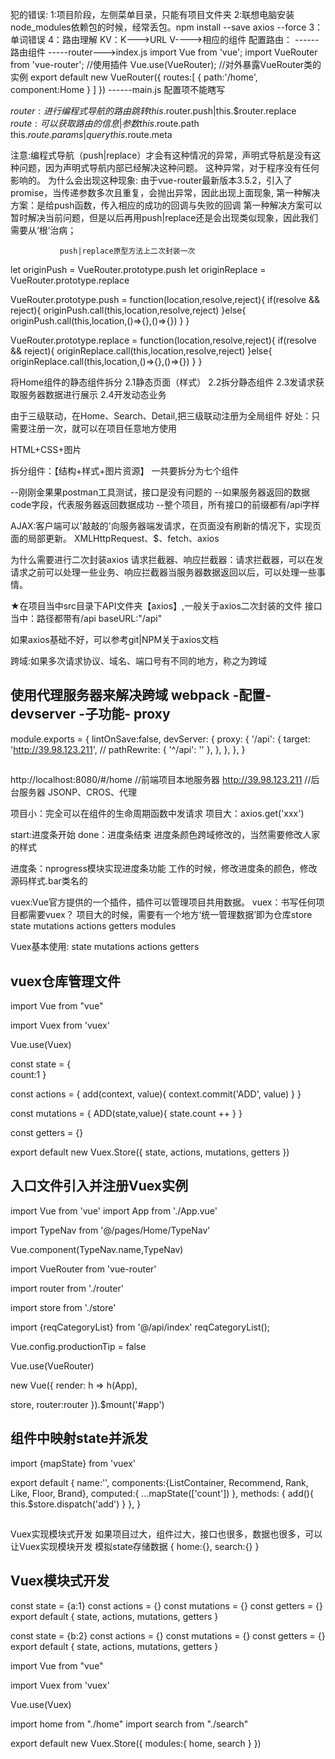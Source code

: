 犯的错误:
1:项目阶段，左侧菜单目录，只能有项目文件夹
2:联想电脑安装node_modules依赖包的时候，经常丢包。npm install --save axios --force
3：单词错误
4：路由理解
KV：K--->URL  V---->相应的组件
配置路由：
     ------路由组件
     -----router--->index.js
                  import Vue  from 'vue';
                  import VueRouter from 'vue-router';
                  //使用插件
                  Vue.use(VueRouter);
                  //对外暴露VueRouter类的实例
                  export default new VueRouter({
                       routes:[
                            {
                                 path:'/home',
                                 component:Home
                            }
                       ]
                  })
    ------main.js   配置项不能瞎写


$router:进行编程式导航的路由跳转
this.$router.push|this.$router.replace
$route:可以获取路由的信息|参数
this.$route.path
this.$route.params|query
this.$route.meta





<!-- !1.编程式导航路由跳转到当前路由(参数不变), 多次执行会抛出NavigationDuplicated的警告错误? -->
注意:编程式导航（push|replace）才会有这种情况的异常，声明式导航是没有这种问题，因为声明式导航内部已经解决这种问题。
这种异常，对于程序没有任何影响的。
为什么会出现这种现象:
由于vue-router最新版本3.5.2，引入了promise，当传递参数多次且重复，会抛出异常，因此出现上面现象,
第一种解决方案：是给push函数，传入相应的成功的回调与失败的回调
第一种解决方案可以暂时解决当前问题，但是以后再用push|replace还是会出现类似现象，因此我们需要从‘根’治病；

               push|replace原型方法上二次封装一次
<!-- *先把VueRouter原型对象的push方法，保存一份 -->
let originPush = VueRouter.prototype.push
let originReplace = VueRouter.prototype.replace

<!-- *重写push|replace -->
<!-- *第一个参数：告诉原来push方法，你往哪里跳转（传递那些参数） -->
<!-- *第二个参数成功的回调 -->
<!-- *第三个参数失败的回调 -->
<!-- *call|apply 相同点，都可以调用函数一次，都可以篡改函数的上下文一次 -->
<!-- *不同点，call与apply传递参数：call传递参数用逗号隔开，apply方法指向，传递数组 -->
VueRouter.prototype.push = function(location,resolve,reject){
    if(resolve && reject){
        originPush.call(this,location,resolve,reject)
    }else{
        originPush.call(this,location,()=>{},()=>{})
    }
}

VueRouter.prototype.replace = function(location,resolve,reject){
    if(resolve && reject){
        originReplace.call(this,location,resolve,reject)
    }else{
        originReplace.call(this,location,()=>{},()=>{})
    }
}

<!-- !2.Home模块组件拆分 -->
将Home组件的静态组件拆分
        2.1静态页面（样式）
        2.2拆分静态组件
        2.3发请求获取服务器数据进行展示
        2.4开发动态业务

<!-- !3.三级联动组件 -->
由于三级联动，在Home、Search、Detail,把三级联动注册为全局组件
好处：只需要注册一次，就可以在项目任意地方使用

<!-- !4.其余静态组件（搬砖） -->
HTML+CSS+图片


拆分组件：【结构+样式+图片资源】
一共要拆分为七个组件


<!-- !5.POSTMAN测试接口 -->
--刚刚金果果postman工具测试，接口是没有问题的
--如果服务器返回的数据code字段，代表服务器返回数据成功
--整个项目，所有接口的前缀都有/api字样



<!-- !6.axios二次封装 -->
AJAX:客户端可以'敲敲的'向服务器端发请求，在页面没有刷新的情况下，实现页面的局部更新。
XMLHttpRequest、$、fetch、axios

为什么需要进行二次封装axios
请求拦截器、响应拦截器：请求拦截器，可以在发请求之前可以处理一些业务、响应拦截器当服务器数据返回以后，可以处理一些事情。

★在项目当中src目录下API文件夹【axios】,一般关于axios二次封装的文件
接口当中：路径都带有/api
baseURL:"/api"

如果axios基础不好，可以参考git|NPM关于axios文档

跨域:如果多次请求协议、域名、端口号有不同的地方，称之为跨域
## 使用代理服务器来解决跨域 webpack -配置- devserver -子功能- proxy
<!-- !vue.config.js文件夹 -->
module.exports = {
    <!-- 关闭eslint -->
    lintOnSave:false,
    <!-- !代理跨域 -->
    devServer: {
        proxy: {
          '/api': {
            target: 'http://39.98.123.211',
            // pathRewrite: { '^/api': '' },
          },
        },
    },
}
##
http://localhost:8080/#/home //前端项目本地服务器
http://39.98.123.211    //后台服务器
JSONP、CROS、代理


<!-- !7.接口统一管理 -->
项目小：完全可以在组件的生命周期函数中发请求
项目大：axios.get('xxx')

<!-- !8.nprogress进度条的使用 -->
start:进度条开始
done：进度条结束
进度条颜色跨域修改的，当然需要修改人家的样式

进度条：nprogress模块实现进度条功能
工作的时候，修改进度条的颜色，修改源码样式.bar类名的


<!-- !9.vuex状态管理库 -->
vuex:Vue官方提供的一个插件，插件可以管理项目共用数据。
vuex：书写任何项目都需要vuex？
项目大的时候，需要有一个地方‘统一管理数据’即为仓库store
state
mutations
actions
getters
modules

Vuex基本使用:
state
mutations
actions
getters

## vuex仓库管理文件
import Vue from "vue"
<!-- !引入vuex -->
import Vuex from 'vuex'
<!-- !使用vuex -->
Vue.use(Vuex)

<!-- !state:仓库存储数据的地方 -->
const state = {           
    count:1
}
<!-- !actions:处理actions，可以书写业务逻辑，也可以处理异步操作 -->
const actions = {
    <!-- 这里可以书写业务逻辑,但是不能修改state -->
    add(context, value){
        <!-- console.log('actions中的add被调用', context ,value); -->
        context.commit('ADD', value)
    }
}
<!-- !mutations:修改state的唯一手段 -->
const mutations = {
    ADD(state,value){
        <!-- console.log('mutations中的ADD被调用', state, value); -->
        state.count ++
    }
}
<!-- !getters:理解为计算属性，可以简化仓局数据，让组件获取仓库的数据更加方便 -->
const getters = {}

<!-- !创建并暴露vuex实例store -->
export default new Vuex.Store({
    state,
    actions,
    mutations,
    getters
})
##
## 入口文件引入并注册Vuex实例
import Vue from 'vue'
import App from './App.vue'
<!-- 三级联动组件 + 全局组件，引入TypeNav -->
import TypeNav from '@/pages/Home/TypeNav'
<!-- 注册全局组件TypeNav -->
<!-- Vue.component(【全局组件的名字】，【哪一个组件】) -->
Vue.component(TypeNav.name,TypeNav)
<!-- 引入Vue-Router -->
import VueRouter from 'vue-router'
<!-- 引入路由器 -->
import router from './router'
<!-- !引入Vuex实例仓库store -->
import store from './store'
<!-- 测试 -->
import {reqCategoryList} from '@/api/index'
reqCategoryList();


Vue.config.productionTip = false
<!-- 使用插件 -->
Vue.use(VueRouter)

new Vue({
  render: h => h(App),
  <!-- 注册路由，底下的写法KV一致省略V【router小写】 -->
  <!-- 注册路由信息：当这里书写router的时候，组件身上都拥有 $route和$router属性 -->
  <!-- !注册store，组件实例对象身上会多了一个$store属性 -->
  store,
  router:router
}).$mount('#app')
##
## 组件中映射state并派发
<!-- !引入mapstate -->
import {mapState} from 'vuex'

export default {
  name:'',
  components:{ListContainer, Recommend, Rank, Like, Floor, Brand},
  computed:{
    <!-- !映射仓库store数据到home组件 -->
    ...mapState(['count'])
  },
  methods: {
    add(){
      <!-- !派发actions -->
      this.$store.dispatch('add')
    }
  },
}
##

Vuex实现模块式开发
如果项目过大，组件过大，接口也很多，数据也很多，可以让Vuex实现模块开发
模拟state存储数据
{
    home:{},
    search:{}
}

## Vuex模块式开发
<!-- !home模块的小store仓库 -->
const state = {a:1}
const actions = {}
const mutations = {}
const getters = {}
export default {
    state,
    actions,
    mutations,
    getters
}
<!-- !search模块的小store仓库 -->
const state = {b:2}
const actions = {}
const mutations = {}
const getters = {}
export default {
    state,
    actions,
    mutations,
    getters
}


<!-- vuex仓库管理文件 -->
import Vue from "vue"
<!-- 引入vuex -->
import Vuex from 'vuex'
<!-- 使用vuex -->
Vue.use(Vuex)
<!-- !引入小store仓库 home 和search -->
import home from "./home"
import search from "./search"

<!-- 创建并暴露vuex实例store -->
export default new Vuex.Store({
    <!-- !实现vuex仓库模块式开发的存储数据 -->
    modules:{
        home,
        search
    }
})

     
   


















